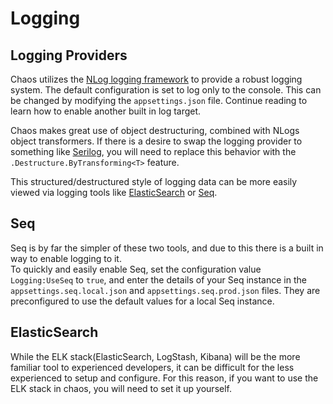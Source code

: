 # Logging

## Logging Providers

Chaos utilizes the [NLog logging framework](https://nlog-project.org/) to provide a robust logging system. The default configuration is set
to log only to the console.
This can be changed by modifying the `appsettings.json` file. Continue reading to learn how to enable another built in log target.

Chaos makes great use of object destructuring, combined with NLogs object transformers. If there is a desire to swap the logging provider to
something like [Serilog](https://serilog.net/), you will need to replace this behavior with the `.Destructure.ByTransforming<T>`
feature.

This structured/destructured style of logging data can be more easily viewed via logging tools like [ElasticSearch](https://www.elastic.co/)
or [Seq](https://datalust.co/seq).

## Seq

Seq is by far the simpler of these two tools, and due to this there is a built in way to enable logging to it.  
To quickly and easily enable Seq, set the configuration value `Logging:UseSeq` to `true`, and enter the details of
your Seq instance in the `appsettings.seq.local.json` and `appsettings.seq.prod.json` files. They are preconfigured to use the default
values for a local Seq instance.

## ElasticSearch

While the ELK stack(ElasticSearch, LogStash, Kibana) will be the more familiar tool to experienced developers, it can be difficult for the
less experienced to setup and configure. For this reason, if you want to use the ELK stack in chaos, you will need to set it up yourself.